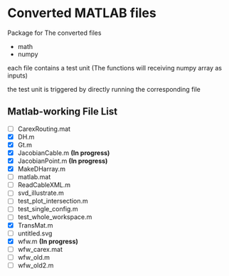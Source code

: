# Converted MATLAB files

Package for The converted files
  
 - math
 - numpy
  
each file contains a test unit (The functions will receiving numpy array as inputs)

the test unit is triggered by directly running the corresponding file


## Matlab-working File List
  - [ ] CarexRouting.mat
  - [x] DH.m
  - [x] Gt.m
  - [x] JacobianCable.m   **(In progress)**
  - [x] JacobianPoint.m   **(In progress)**
  - [x] MakeDHarray.m
  - [ ] matlab.mat
  - [ ] ReadCableXML.m
  - [ ] svd_illustrate.m
  - [ ] test_plot_intersection.m
  - [ ] test_single_config.m
  - [ ] test_whole_workspace.m
  - [x] TransMat.m
  - [ ] untitled.svg
  - [x] wfw.m   **(In progress)**
  - [ ] wfw_carex.mat
  - [ ] wfw_old.m
  - [ ] wfw_old2.m
